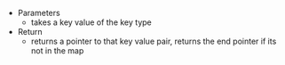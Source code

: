 - Parameters
	- takes a key value of the key type
- Return
	- returns a pointer to that key value pair, returns the end pointer if its not in the map
